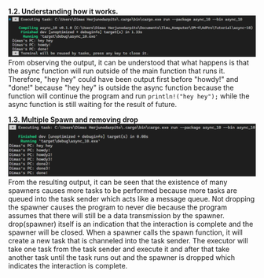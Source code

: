 **1.2. Understanding how it works.**  
![](1.1.png)  
From observing the output, it can be understood that what happens is that the async function will run outside of the main function that runs it. Therefore, "hey hey" could have been output first before "howdy!" and "done!" because "hey hey" is outside the async function because the function will continue the program and run `println!("hey hey");` while the async function is still waiting for the result of future.  

**1.3. Multiple Spawn and removing drop**  
![](1.2.png)  
From the resulting output, it can be seen that the existence of many spawners causes more tasks to be performed because more tasks are queued into the task sender which acts like a message queue. Not dropping the spawner causes the program to never die because the program assumes that there will still be a data transmission by the spawner. drop(spawner) itself is an indication that the interaction is complete and the spawner will be closed. When a spawner calls the spawn function, it will create a new task that is channeled into the task sender. The executor will take one task from the task sender and execute it and after that take another task until the task runs out and the spawner is dropped which indicates the interaction is complete.  